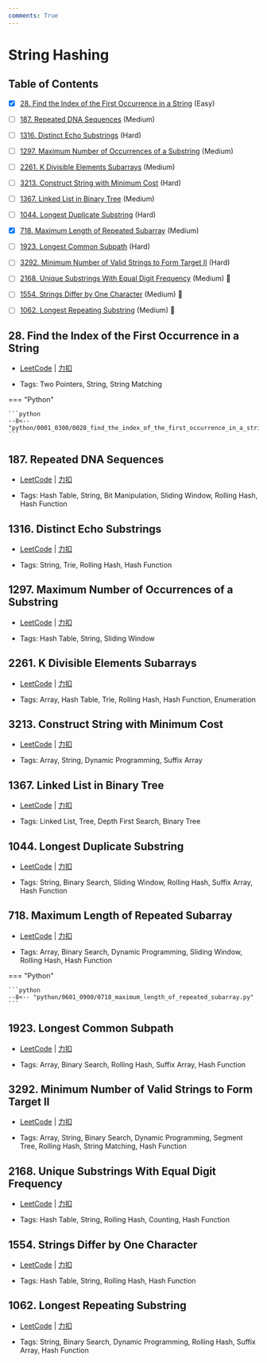 ```yaml
---
comments: True
---
```


# String Hashing

## Table of Contents

- [x] [28. Find the Index of the First Occurrence in a String](#28-find-the-index-of-the-first-occurrence-in-a-string) (Easy)
- [ ] [187. Repeated DNA Sequences](#187-repeated-dna-sequences) (Medium)
- [ ] [1316. Distinct Echo Substrings](#1316-distinct-echo-substrings) (Hard)
- [ ] [1297. Maximum Number of Occurrences of a Substring](#1297-maximum-number-of-occurrences-of-a-substring) (Medium)
- [ ] [2261. K Divisible Elements Subarrays](#2261-k-divisible-elements-subarrays) (Medium)
- [ ] [3213. Construct String with Minimum Cost](#3213-construct-string-with-minimum-cost) (Hard)
- [ ] [1367. Linked List in Binary Tree](#1367-linked-list-in-binary-tree) (Medium)
- [ ] [1044. Longest Duplicate Substring](#1044-longest-duplicate-substring) (Hard)
- [x] [718. Maximum Length of Repeated Subarray](#718-maximum-length-of-repeated-subarray) (Medium)
- [ ] [1923. Longest Common Subpath](#1923-longest-common-subpath) (Hard)
- [ ] [3292. Minimum Number of Valid Strings to Form Target II](#3292-minimum-number-of-valid-strings-to-form-target-ii) (Hard)
- [ ] [2168. Unique Substrings With Equal Digit Frequency](#2168-unique-substrings-with-equal-digit-frequency) (Medium) 👑
- [ ] [1554. Strings Differ by One Character](#1554-strings-differ-by-one-character) (Medium) 👑
- [ ] [1062. Longest Repeating Substring](#1062-longest-repeating-substring) (Medium) 👑


## 28. Find the Index of the First Occurrence in a String

-    [LeetCode](https://leetcode.com/problems/find-the-index-of-the-first-occurrence-in-a-string/) | [力扣](https://leetcode.cn/problems/find-the-index-of-the-first-occurrence-in-a-string/)

-   Tags: Two Pointers, String, String Matching

=== "Python"

    ```python
    --8<-- "python/0001_0300/0028_find_the_index_of_the_first_occurrence_in_a_string.py"
    ```



## 187. Repeated DNA Sequences

-    [LeetCode](https://leetcode.com/problems/repeated-dna-sequences/) | [力扣](https://leetcode.cn/problems/repeated-dna-sequences/)

-   Tags: Hash Table, String, Bit Manipulation, Sliding Window, Rolling Hash, Hash Function



## 1316. Distinct Echo Substrings

-    [LeetCode](https://leetcode.com/problems/distinct-echo-substrings/) | [力扣](https://leetcode.cn/problems/distinct-echo-substrings/)

-   Tags: String, Trie, Rolling Hash, Hash Function



## 1297. Maximum Number of Occurrences of a Substring

-    [LeetCode](https://leetcode.com/problems/maximum-number-of-occurrences-of-a-substring/) | [力扣](https://leetcode.cn/problems/maximum-number-of-occurrences-of-a-substring/)

-   Tags: Hash Table, String, Sliding Window



## 2261. K Divisible Elements Subarrays

-    [LeetCode](https://leetcode.com/problems/k-divisible-elements-subarrays/) | [力扣](https://leetcode.cn/problems/k-divisible-elements-subarrays/)

-   Tags: Array, Hash Table, Trie, Rolling Hash, Hash Function, Enumeration



## 3213. Construct String with Minimum Cost

-    [LeetCode](https://leetcode.com/problems/construct-string-with-minimum-cost/) | [力扣](https://leetcode.cn/problems/construct-string-with-minimum-cost/)

-   Tags: Array, String, Dynamic Programming, Suffix Array



## 1367. Linked List in Binary Tree

-    [LeetCode](https://leetcode.com/problems/linked-list-in-binary-tree/) | [力扣](https://leetcode.cn/problems/linked-list-in-binary-tree/)

-   Tags: Linked List, Tree, Depth First Search, Binary Tree



## 1044. Longest Duplicate Substring

-    [LeetCode](https://leetcode.com/problems/longest-duplicate-substring/) | [力扣](https://leetcode.cn/problems/longest-duplicate-substring/)

-   Tags: String, Binary Search, Sliding Window, Rolling Hash, Suffix Array, Hash Function



## 718. Maximum Length of Repeated Subarray

-    [LeetCode](https://leetcode.com/problems/maximum-length-of-repeated-subarray/) | [力扣](https://leetcode.cn/problems/maximum-length-of-repeated-subarray/)

-   Tags: Array, Binary Search, Dynamic Programming, Sliding Window, Rolling Hash, Hash Function

=== "Python"

    ```python
    --8<-- "python/0601_0900/0718_maximum_length_of_repeated_subarray.py"
    ```



## 1923. Longest Common Subpath

-    [LeetCode](https://leetcode.com/problems/longest-common-subpath/) | [力扣](https://leetcode.cn/problems/longest-common-subpath/)

-   Tags: Array, Binary Search, Rolling Hash, Suffix Array, Hash Function



## 3292. Minimum Number of Valid Strings to Form Target II

-    [LeetCode](https://leetcode.com/problems/minimum-number-of-valid-strings-to-form-target-ii/) | [力扣](https://leetcode.cn/problems/minimum-number-of-valid-strings-to-form-target-ii/)

-   Tags: Array, String, Binary Search, Dynamic Programming, Segment Tree, Rolling Hash, String Matching, Hash Function



## 2168. Unique Substrings With Equal Digit Frequency

-    [LeetCode](https://leetcode.com/problems/unique-substrings-with-equal-digit-frequency/) | [力扣](https://leetcode.cn/problems/unique-substrings-with-equal-digit-frequency/)

-   Tags: Hash Table, String, Rolling Hash, Counting, Hash Function



## 1554. Strings Differ by One Character

-    [LeetCode](https://leetcode.com/problems/strings-differ-by-one-character/) | [力扣](https://leetcode.cn/problems/strings-differ-by-one-character/)

-   Tags: Hash Table, String, Rolling Hash, Hash Function



## 1062. Longest Repeating Substring

-    [LeetCode](https://leetcode.com/problems/longest-repeating-substring/) | [力扣](https://leetcode.cn/problems/longest-repeating-substring/)

-   Tags: String, Binary Search, Dynamic Programming, Rolling Hash, Suffix Array, Hash Function
